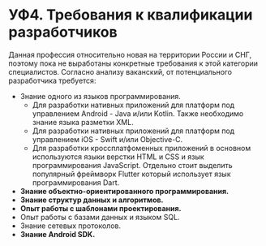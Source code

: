 # УФ4. Требования к квалификации разработчиков

Данная профессия относительно новая на территории России и СНГ, поэтому пока не выработаны конкретные требования к этой категории специалистов. Согласно анализу ваканский, от потенциального разработчика требуется:

* Знание одного из языков программирования.
  * Для разработки нативных приложений для платформ под управлением Android - Java и/или Kotlin. Также необходимо знание языка разметки XML.
  * Для разработки нативных приложений для платформ под управлением iOS - Swift и/или Objective-C.
  * Для разработки кроссплатфоменных приложений в основном используются языки верстки HTML и CSS и язык программирования JavaScript. Отдельно стоит выделить популярный фреймворк Flutter который использует язык программирования Dart.
* **Знание объектно-ориентированного программирования.**
* **Знание структур данных и алгоритмов.**
* **Опыт работы с шаблонами проектирования.**
* Опыт работы с базами данных и языком SQL.
* Знание сетевых протоколов.
* **Знание Android SDK.**

